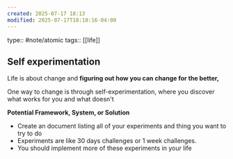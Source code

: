 ```yaml
---
created: 2025-07-17 18:13
modified: 2025-07-17T18:18:16-04:00
---
```

type:: #note/atomic
tags:: [[life]]
## Self experimentation

Life is about change and **figuring out how you can change for the better,**

One way to change is through self-experimentation, where you discover what works for you and what doesn't


**Potential Framework, System, or Solution**
- Create an document listing all of your experiments and thing you want to try to do
- Experiments are like 30 days challenges or 1 week challenges.
- You should implement more of these experiments in your life
